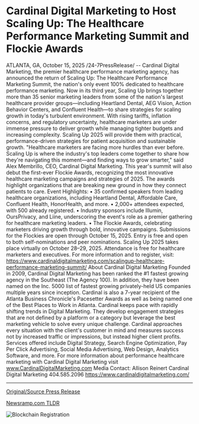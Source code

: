 # Cardinal Digital Marketing to Host Scaling Up: The Healthcare Performance Marketing Summit and Flockie Awards

ATLANTA, GA, October 15, 2025 /24-7PressRelease/ -- Cardinal Digital Marketing, the premier healthcare performance marketing agency, has announced the return of Scaling Up: The Healthcare Performance Marketing Summit, the nation's only event 100% dedicated to healthcare performance marketing. Now in its third year, Scaling Up brings together more than 35 senior marketing leaders from some of the nation's largest healthcare provider groups—including Heartland Dental, AEG Vision, Action Behavior Centers, and Confluent Health—to share strategies for scaling growth in today's turbulent environment.  With rising tariffs, inflation concerns, and regulatory uncertainty, healthcare marketers are under immense pressure to deliver growth while managing tighter budgets and increasing complexity. Scaling Up 2025 will provide them with practical, performance-driven strategies for patient acquisition and sustainable growth.  "Healthcare marketers are facing more hurdles than ever before. Scaling Up is where the industry's top leaders come together to share how they're navigating this moment—and finding ways to grow smarter," said Alex Membrillo, CEO, Cardinal Digital Marketing.  This year's summit will also debut the first-ever Flockie Awards, recognizing the most innovative healthcare marketing campaigns and strategies of 2025. The awards highlight organizations that are breaking new ground in how they connect patients to care.  Event Highlights: • 35 confirmed speakers from leading healthcare organizations, including Heartland Dental, Affordable Care, Confluent Health, HonorHealth, and more. • 2,000+ attendees expected, with 500 already registered. • Industry sponsors include Illumin, OursPrivacy, and Liine, underscoring the event's role as a premier gathering for healthcare marketing leaders. • The Flockie Awards, celebrating marketers driving growth through bold, innovative campaigns.  Submissions for the Flockies are open through October 15, 2025. Entry is free and open to both self-nominations and peer nominations.  Scaling Up 2025 takes place virtually on October 28–29, 2025. Attendance is free for healthcare marketers and executives.  For more information and to register, visit: https://www.cardinaldigitalmarketing.com/scalingup-healthcare-performance-marketing-summit/  About Cardinal Digital Marketing  Founded in 2009, Cardinal Digital Marketing has been ranked the #1 fastest growing agency in the Southeast (The Agency 100). In addition, they have been named on the Inc. 5000 list of fastest growing privately-held US companies multiple years since inception. Cardinal is also a 7-year recipient of the Atlanta Business Chronicle's Pacesetter Awards as well as being named one of the Best Places to Work in Atlanta. Cardinal keeps pace with rapidly shifting trends in Digital Marketing. They develop engagement strategies that are not defined by a platform or a category but leverage the best marketing vehicle to solve every unique challenge. Cardinal approaches every situation with the client's customer in mind and measures success not by increased traffic or impressions, but instead higher client profits. Services offered include Digital Strategy, Search Engine Optimization, Pay Per Click Advertising, Social Media Advertising, Web Design, Analytics Software, and more.  For more information about performance healthcare marketing with Cardinal Digital Marketing visit www.CardinalDigitalMarketing.com  Media Contact:  Allison Reinert Cardinal Digital Marketing 404.585.2096 https://www.cardinaldigitalmarketing.com/ 

---

[Original/Source Press Release](https://www.24-7pressrelease.com/press-release/527681/cardinal-digital-marketing-to-host-scaling-up-the-healthcare-performance-marketing-summit-and-flockie-awards)
                    

[Newsramp.com TLDR](https://newsramp.com/curated-news/healthcare-marketing-summit-returns-with-flockie-awards/6fa52aa7bd60f918519b69aeae514fdb) 

 

 



![Blockchain Registration](https://cdn.newsramp.app/24-7PressRelease/qrcode/2510/15/ovalfrgH.webp)